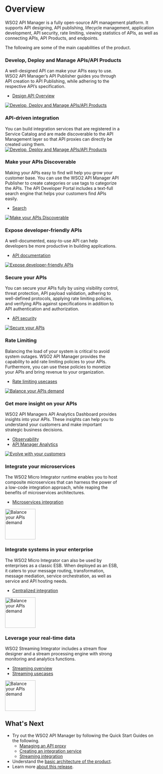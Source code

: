 # Overview

WSO2 API Manager is a fully open-source API management platform. It supports API designing, API publishing, lifecycle management, application development, API security, rate limiting, viewing statistics of APIs, as well as connecting APIs, API Products, and endpoints.

The following are some of the main capabilities of the product.

### Develop, Deploy and Manage APIs/API Products


<div style="width: 100%; overflow: hidden;">

<div class="leftContentOverview" style="width:75% !important;">A well-designed API can make your APIs easy to use. WSO2 API Manager’s API Publisher guides you through API creation to API Publishing, while adhering to the respective API’s specification. 
    <ul>
        <li><a href="{{base_path}}/design/design-api-overview/">Design API Overview</li>
    </ul>
  </div>
  
  <div class="rightImageOverview">
          <a href='{{base_path}}/assets/img/get_started/overview/icons/design-and-runtime-governance.png'>
              <img src='{{base_path}}/assets/img/get_started/overview/icons/design-and-runtime-governance.png' alt="Develop, Deploy and Manage APIs/API Products" />
          </a>
      </div>
</div>


### API-driven integration

<div style="width: 100%; overflow: hidden;">

<div class="leftContentOverview" style="width:75% !important;">You can build integration services that are registered in a Service Catalog and are made discoverable to the API Management layer so that API proxies can directly be created using them.
 
  </div>
  
  <div class="rightImageOverview">
          <a href='{{base_path}}/assets/img/get_started/overview/icons/integrate-api-workflows.png'>
              <img src='{{base_path}}/assets/img/get_started/overview/icons/integrate-api-workflows.png' alt="Develop, Deploy and Manage APIs/API Products" />
          </a>
      </div>
</div>


### Make your APIs Discoverable

<div style="width: 100%; overflow: hidden;">

<div class="leftContentOverview" style="width:75% !important;">Making your APIs easy to find will help you grow your customer base. You can use the WSO2 API Manager API Publisher to create categories or use tags to categorize the APIs. The API Developer Portal includes a text-full search engine that helps your customers find APIs easily.
    <ul>
        <li><a href="{{base_path}}/consume/discover-apis/search/">Search</li>
    </ul>
  </div>
  
  <div class="rightImageOverview">
          <a href='{{base_path}}/assets/img/get_started/overview/icons/service-discovery.png'>
              <img src='{{base_path}}/assets/img/get_started/overview/icons/service-discovery.png' alt="Make your APIs Discoverable" />
          </a>
      </div>
</div>


### Expose developer-friendly APIs

<div style="width: 100%; overflow: hidden;">

<div class="leftContentOverview" style="width:75% !important;">A well-documented, easy-to-use API can help developers be more productive in building applications.  
    <ul>
        <li><a href="{{base_path}}/design/api-documentation/add-api-documentation/">API documentation</li>
    </ul>
  </div>
  
  <div class="rightImageOverview">
          <a href='{{base_path}}/assets/img/get_started/overview/icons/securely-expose-apis.png'>
              <img src='{{base_path}}/assets/img/get_started/overview/icons/securely-expose-apis.png' alt="Expose developer-friendly APIs" />
          </a>
      </div>
</div>


### Secure your APIs

<div style="width: 100%; overflow: hidden;">

<div class="leftContentOverview" style="width:75% !important;">You can secure your APIs fully by using visibility control, threat protection, API payload validation, adhering to well-defined protocols, applying rate limiting policies, and verifying APIs against specifications in addition to API authentication and authorization.
    <ul>
        <li><a href="{{base_path}}/design/api-security/api-authentication/api-authentication-overview/">API security</li>
    </ul>
  </div>
  
  <div class="rightImageOverview">
          <a href='{{base_path}}/assets/img/get_started/overview/icons/api-security-and-policy-enforcement.png'>
              <img src='{{base_path}}/assets/img/get_started/overview/icons/api-security-and-policy-enforcement.png' alt="Secure your APIs" />
          </a>
      </div>
</div>


### Rate Limiting

<div style="width: 100%; overflow: hidden;">

<div class="leftContentOverview" style="width:75% !important;">Balancing the load of your system is critical to avoid system outages. WSO2 API Manager provides the capability to add rate limiting policies to your APIs. Furthermore, you can use these policies to monetize your APIs and bring revenue to your organization.  
    <ul>
        <li><a href="{{base_path}}/design/rate-limiting/introducing-throttling-use-cases/">Rate limiting usecases</li>
    </ul>
  </div>
  
  <div class="rightImageOverview">
          <a href='{{base_path}}/assets/img/get_started/overview/rate-limiting.png'>
              <img src='{{base_path}}/assets/img/get_started/overview/rate-limiting.png'  alt="Balance your APIs demand" />
          </a>
      </div>
</div>


### Get more insight on your APIs

<div style="width: 100%; overflow: hidden;">

<div class="leftContentOverview" style="width:75% !important;">WSO2 API Managers API Analytics Dashboard provides insights into your APIs. These insights can help you to understand your customers and make important strategic business decisions.
    <ul>
        <li><a href="{{base_path}}/observe/observe-overview/">Observability</li>
        <li><a href="{{base_path}}/observe/api-manager-analytics/overview-of-api-analytics/">API Manager Analytics</li>
    </ul>
  </div>
  
  <div class="rightImageOverview">
          <a href='{{base_path}}/assets/img/get_started/overview/icons/business-insights.png'>
              <img src='{{base_path}}/assets/img/get_started/overview/icons/business-insights.png' alt="Evolve with your customers" />
          </a>
      </div>
</div>

### Integrate your microservices

<div style="width: 100%; overflow: hidden;">

<div class="leftContentOverview" style="width:75% !important;">The WSO2 Micro Integrator runtime enables you to host composite microservices that can harness the power of a low-code integration approach, while reaping the benefits of microservices architectures.
    <ul>
        <li><a href="{{base_path}}/integrate/integration-overview/#microservices-integration">Microservices integration</li>
    </ul>
  </div>
  
  <div class="rightImageOverview">
          <a href='{{base_path}}/assets/img/get_started/overview/micro-integrator.png'>
              <img src='{{base_path}}/assets/img/get_started/overview/micro-integrator.png'  width="100" alt="Balance your APIs demand" />
          </a>
      </div>
</div>


### Integrate systems in your enterprise

<div style="width: 100%; overflow: hidden;">

<div class="leftContentOverview" style="width:75% !important;">The WSO2 Micro Integrator can also be used by enterprises as a classic ESB. When deployed as an ESB, it caters to your message routing, transformation, message mediation, service orchestration, as well as service and API hosting needs.
    <ul>
        <li><a href="{{base_path}}/integrate/integration-overview/#centralized-integration-enterprise-service-bus">Centralized integration</li>
    </ul>
  </div>
  
  <div class="rightImageOverview">
          <a href='{{base_path}}/assets/img/get_started/overview/esb.png'>
              <img src='{{base_path}}/assets/img/get_started/overview/esb.png'  width="100" alt="Balance your APIs demand" />
          </a>
      </div>
</div>


### Leverage your real-time data

<div style="width: 100%; overflow: hidden;">

<div class="leftContentOverview" style="width:75% !important;">WSO2 Streaming Integrator includes a stream flow designer and a stream processing engine with strong monitoring and analytics functions.  
    <ul>
        <li><a href="{{base_path}}/streaming/streaming-overview/">Streaming overview</li>
        <li><a href="{{base_path}}/use-cases/streaming-usecase/use-cases/">Streaming usecases</li>
    </ul>
  </div>
  
  <div class="rightImageOverview">
          <a href='{{base_path}}/assets/img/get_started/overview/streaming-data.png'>
              <img src='{{base_path}}/assets/img/get_started/overview/streaming-data.png'  width="100" alt="Balance your APIs demand" />
          </a>
      </div>
</div>

## What's Next

- Try out the WSO2 API Manager by following the Quick Start Guides on the following.
    - [Managing an API proxy]({{base_path}}/get-started/quick-start-guide/quick-start-guide)
    - [Creating an integration service]({{base_path}}/get-started/quick-start-guide/integration-qsg)
    - [Streaming integration]({{base_path}}/get-started/quick-start-guide/streaming-qsg)
- Understand the [basic architecture of the product]({{base_path}}/get-started/architecture).
- Learn more [about this release]({{base_path}}/get-started/about-this-release).
